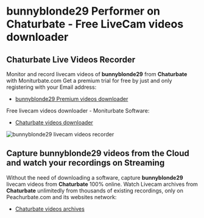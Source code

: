 # bunnyblonde29 Performer on Chaturbate - Free LiveCam videos downloader

## Chaturbate Live Videos Recorder

Monitor and record livecam videos of **bunnyblonde29** from **Chaturbate** with Moniturbate.com
Get a premium trial for free by just and only registering with your Email address:
* [bunnyblonde29 Premium videos downloader](https://moniturbate.com/request-demo-licence-key.html)

Free livecam videos downloader - Moniturbate Software:
* [Chaturbate videos downloader](https://moniturbate.com/moniturbate-download-software.html)

![bunnyblonde29 livecam videos recorder](https://peachurnet.com/templates/moniturbate-software.png)


## Capture bunnyblonde29 videos from the Cloud and watch your recordings on Streaming

Without the need of downloading a software, capture **bunnyblonde29** livecam videos from **Chaturbate** 100% online.
Watch Livecam archives from **Chaturbate** unlimitedly from thousands of existing recordings, only on Peachurbate.com and its websites network:
* [Chaturbate videos archives](https://peachurnet.com/)